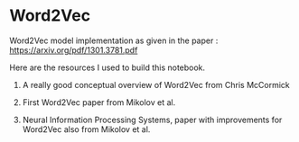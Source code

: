 # Word2Vec
Word2Vec model implementation as given in the paper : https://arxiv.org/pdf/1301.3781.pdf

Here are the resources I used to build this notebook. 

1. A really good conceptual overview of Word2Vec from Chris McCormick

2. First Word2Vec paper from Mikolov et al.

3. Neural Information Processing Systems, paper with improvements for Word2Vec also from Mikolov et al.

